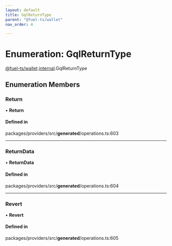 ```yaml
---
layout: default
title: GqlReturnType
parent: "@fuel-ts/wallet"
nav_order: 4

---
```


# Enumeration: GqlReturnType

[@fuel-ts/wallet](../index.md).[internal](../namespaces/internal.md).GqlReturnType

## Enumeration Members

### Return

• **Return**

#### Defined in

packages/providers/src/__generated__/operations.ts:603

___

### ReturnData

• **ReturnData**

#### Defined in

packages/providers/src/__generated__/operations.ts:604

___

### Revert

• **Revert**

#### Defined in

packages/providers/src/__generated__/operations.ts:605
